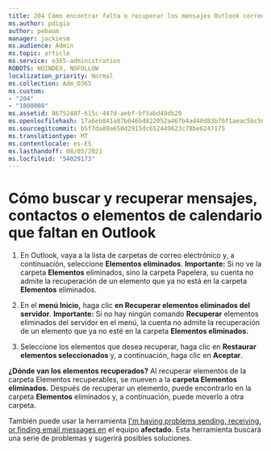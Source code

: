 ```yaml
---
title: 204 Cómo encontrar falta o recuperar los mensajes Outlook correo electrónico, calendario o contactos
ms.author: pdigia
author: pebaum
manager: jackiesm
ms.audience: Admin
ms.topic: article
ms.service: o365-administration
ROBOTS: NOINDEX, NOFOLLOW
localization_priority: Normal
ms.collection: Adm_O365
ms.custom:
- "204"
- "1800008"
ms.assetid: 86752487-615c-447d-aebf-bf5abd49db20
ms.openlocfilehash: 17a6eb841a87b046bd822052a467b4ad40d83b76f1aeac5bc56bea29b4d9a755
ms.sourcegitcommit: b5f7da89a650d2915dc652449623c78be6247175
ms.translationtype: MT
ms.contentlocale: es-ES
ms.lasthandoff: 08/05/2021
ms.locfileid: "54029173"
---
```

# <a name="how-to-find-and-recover-missing-messages-contacts-or-calendar-items-in-outlook"></a>Cómo buscar y recuperar mensajes, contactos o elementos de calendario que faltan en Outlook

1. En Outlook, vaya a la lista de carpetas de correo electrónico y, a continuación, seleccione **Elementos eliminados**. **Importante:** Si no ve la carpeta **Elementos** eliminados, sino la carpeta Papelera, su cuenta no admite la recuperación de un elemento que ya no está en la carpeta  **Elementos** eliminados.

2. En el **menú Inicio,** haga clic **en Recuperar elementos eliminados del servidor**. **Importante:** Si no hay ningún comando **Recuperar** elementos eliminados del servidor en el menú, la cuenta no admite la recuperación de un elemento que ya no esté en la carpeta **Elementos eliminados.**

3. Seleccione los elementos que desea recuperar, haga clic en **Restaurar elementos seleccionados** y, a continuación, haga clic en **Aceptar**.

**¿Dónde van los elementos recuperados?** Al recuperar elementos de la carpeta Elementos recuperables, se mueven a la **carpeta Elementos eliminados.** Después de recuperar un elemento, puede encontrarlo en la carpeta **Elementos** eliminados y, a continuación, puede moverlo a otra carpeta.

También puede usar la herramienta [I'm having problems sending, receiving, or finding email messages en](https://aka.ms/SaRA-OutlookSendReceive) el equipo **afectado.** Esta herramienta buscará una serie de problemas y sugerirá posibles soluciones.

